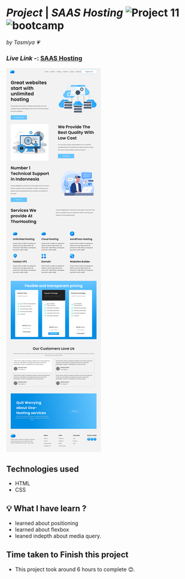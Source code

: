 # _Project_ | _SAAS Hosting_ ![Project 11](https://img.shields.io/badge/Project%20-11-green) ![bootcamp](https://img.shields.io/badge/JS-Bootcamp-yellow)

_by Tasmiya 💗_

### _Live Link_ -: [SAAS Hosting](https://tasmiya-proj-11.netlify.app)

![SAAS Hosting](11.png)

## Technologies used

- HTML
- CSS

## 💡 What I have learn ?

- learned about positioning
- learned about flexbox
- leaned indepth about media query.

## Time taken to Finish this project

- This project took around 6 hours to complete 😊.
